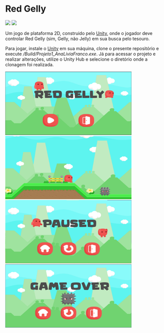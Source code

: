 # Red Gelly
<a target="_blank" href="https://www.linkedin.com/in/analiviafrhttps://img.shields.io/"><img src="https://img.shields.io/badge/-LinkedIn-0077B5?style=for-the-badge&logo=Linkedin&logoColor=white"></img></a> <a target="_blank" href="mailto:analiviafr@gmail.com"><img src="https://img.shields.io/badge/-Gmail-D14836?style=for-the-badge&logo=Gmail&logoColor=white"></img></a>

Um jogo de plataforma 2D, construido pelo [Unity](https://unity.com/pt), onde o jogador deve controlar Red Gelly (sim, Gelly, não Jelly) em sua busca pelo tesouro. 

Para jogar, instale o [Unity](https://unity.com/pt) em sua máquina, clone o presente repositório e execute */Build/Projeto1_AnaLiviaFranco.exe*. Já para acessar o projeto e realizar alterações, utilize o Unity Hub e selecione o diretório onde a clonagem foi realizada.

<p>
  <img src="/docs/Home.png" height="200" width="400">
  <img src="/docs/Game.png" height="200" width="400">
  <img src="/docs/Pause.png" height="200" width="400">
  <img src="/docs/GameOver.png" height="200" width="400">
</p>

